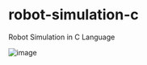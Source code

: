 # robot-simulation-c
Robot Simulation in C Language

![image](https://github.com/user-attachments/assets/eee43015-80b6-48a8-a650-6b26cb674dfa)
